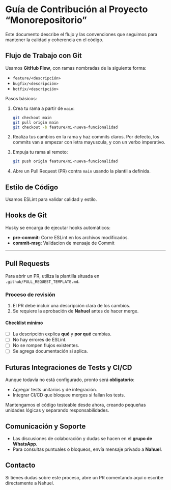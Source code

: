 # Guía de Contribución al Proyecto “Monorepositorio”

Este documento describe el flujo y las convenciones que seguimos para mantener la calidad y coherencia en el código.

## Flujo de Trabajo con Git

Usamos **GitHub Flow**, con ramas nombradas de la siguiente forma:

- `feature/<descripción>`
- `bugfix/<descripción>`
- `hotfix/<descripción>`

Pasos básicos:

1. Crea tu rama a partir de `main`:

   ```bash
   git checkout main
   git pull origin main
   git checkout -b feature/mi-nueva-funcionalidad
   ```

2. Realiza tus cambios en la rama y haz commits claros. Por defecto, los commits van a empezar con letra mayuscula, y con un verbo imperativo.

3. Empuja tu rama al remoto:

   ```bash
   git push origin feature/mi-nueva-funcionalidad
   ```

4. Abre un Pull Request (PR) contra `main` usando la plantilla definida.

## Estilo de Código

Usamos ESLint para validar calidad y estilo.

## Hooks de Git

Husky se encarga de ejecutar hooks automáticos:

- **pre-commit**: Corre ESLint en los archivos modificados.
- **commit-msg**: Validacion de mensaje de Commit

---

## Pull Requests

Para abrir un PR, utiliza la plantilla situada en `.github/PULL_REQUEST_TEMPLATE.md`.

### Proceso de revisión

1. El PR debe incluir una descripción clara de los cambios.
2. Se requiere la aprobación de **Nahuel** antes de hacer merge.

#### Checklist mínimo

- [ ] La descripción explica **qué** y **por qué** cambias.
- [ ] No hay errores de ESLint.
- [ ] No se rompen flujos existentes.
- [ ] Se agrega documentación si aplica.

## Futuras Integraciones de Tests y CI/CD

Aunque todavía no está configurado, pronto será **obligatorio**:

- Agregar tests unitarios y de integración.
- Integrar CI/CD que bloquee merges si fallan los tests.

Mantengamos el código testeable desde ahora, creando pequeñas unidades lógicas y separando responsabilidades.

## Comunicación y Soporte

- Las discusiones de colaboración y dudas se hacen en el **grupo de WhatsApp**.
- Para consultas puntuales o bloqueos, envía mensaje privado a **Nahuel**.

## Contacto

Si tienes dudas sobre este proceso, abre un PR comentando aquí o escribe directamente a Nahuel.
